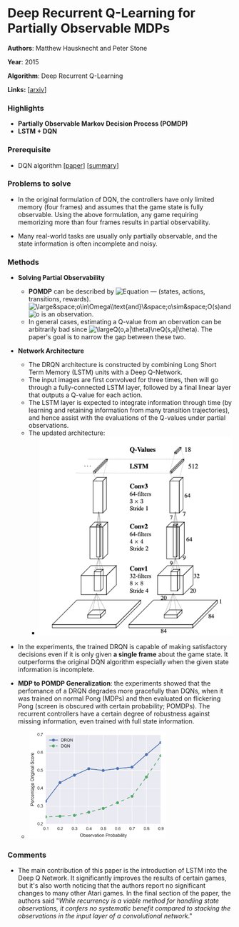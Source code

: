 # Deep Recurrent Q-Learning for Partially Observable MDPs

**Authors**: Matthew Hausknecht and Peter Stone

**Year**: 2015

**Algorithm**: Deep Recurrent Q-Learning

**Links:** [[arxiv](https://arxiv.org/abs/1507.06527)]

### Highlights

- **Partially Observable Markov Decision Process (POMDP)**
- **LSTM + DQN**

### Prerequisite

- DQN algorithm [[paper](https://www.cs.toronto.edu/~vmnih/docs/dqn.pdf)] [[summary](https://github.com/RPC2/DRL_paper_summary/blob/master/01%20Model-Free%20RL/001%20Playing%20Atari%20with%20Deep%20Reinforcement%20Learning.md)]

### Problems to solve

- In the original formulation of DQN, the controllers have only limited memory (four frames) and assumes that the game state is fully observable. Using the above formulation, any game requiring memorizing more than four frames results in partial observability.

- Many real-world tasks are usually only partially observable, and the state information is often incomplete and noisy.

### Methods

- **Solving Partial Observability**
  - **POMDP** can be described by <img src="https://latex.codecogs.com/svg.latex?\large(S,A,P,R,\Omega,&space;O)" title="Equation"/> — (states, actions, transitions, rewards). <img src="https://latex.codecogs.com/svg.latex?\large o\in\Omega" title="\large&space;o\in\Omega\\text{and}\&space;o\sim&space;O(s)" />and  <img src="https://latex.codecogs.com/svg.latex?\large o" title="o"/> is an observation.
  - In general cases, estimating a Q-value from an obervation can be arbitrarily bad since <img src="https://latex.codecogs.com/svg.latex?\large Q(o,a|\theta)\neQ(s,a|\theta)" title="\largeQ(o,a|\theta)\neQ(s,a|\theta)"/>. The paper's goal is to narrow the gap between these two.

- **Network Architecture**
  - The DRQN architecture is constructed by combining Long Short Term Memory (LSTM) units with a Deep Q-Network. 
  - The input images are first convolved for three times, then will go through a fully-connected LSTM layer, followed by a final linear layer that outputs a Q-value for each action.
  - The LSTM layer is expected to integrate information through time (by learning and retaining information from many transition trajectories), and hence assist with the evaluations of the Q-values under partial observations.
  - The updated architecture:
    - ![network](../imgs/002_1.png)

- In the experiments, the trained DRQN is capable of making satisfactory decisions even if it is only given **a single frame** about the game state. It outperforms the original DQN algorithm especially when the given state information is incomplete. 
- **MDP to POMDP Generalization**: the experiments showed that the perfomance of a DRQN degrades more gracefully than DQNs, when it was trained on normal Pong (MDPs) and then evaluated on flickering Pong (screen is obscured with certain probability; POMDPs). The recurrent controllers have a certain degree of robustness against missing information, even trained with full state information.
  - <img src="../imgs/002_2.png" alt="002_2" style="zoom: 30%;" />

### Comments

- The main contribution of this paper is the introduction of LSTM into the Deep Q Network. It significantly improves the results of certain games, but it's also worth noticing that the authors report no significant changes to many other Atari games. In the final section of the paper, the authors said "*While recurrency is a viable method for handling state observations, it confers no systematic benefit compared to stacking the observations in the input layer of a convolutional network*."  

